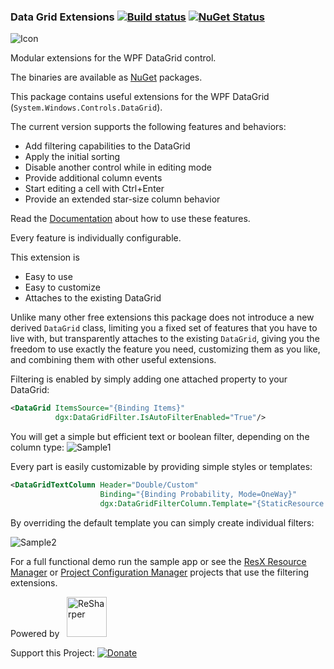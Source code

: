 ### Data Grid Extensions [![Build status](https://ci.appveyor.com/api/projects/status/flhx331adphg1kw3?svg=true)](https://ci.appveyor.com/project/tom-englert/datagridextensions) [![NuGet Status](http://img.shields.io/nuget/v/DataGridExtensions.svg?style=flat)](https://www.nuget.org/packages/DataGridExtensions/)
![Icon](Icon.png)

Modular extensions for the WPF DataGrid control.

The binaries are available as [NuGet](http://nuget.org/packages/DataGridExtensions) packages.

This package contains useful extensions for the WPF DataGrid (`System.Windows.Controls.DataGrid`).

The current version supports the following features and behaviors:

* Add filtering capabilities to the DataGrid
* Apply the initial sorting
* Disable another control while in editing mode
* Provide additional column events
* Start editing a cell with Ctrl+Enter
* Provide an extended star-size column behavior

Read the [Documentation](Documentation\README.md) about how to use these features.

Every feature is individually configurable.

This extension is 
* Easy to use
* Easy to customize
* Attaches to the existing DataGrid

Unlike many other free extensions this package does not introduce a new derived `DataGrid` class, limiting you a fixed set of features 
that you have to live with, but transparently attaches to the existing `DataGrid`, giving you the freedom to use exactly the feature you need, 
customizing them as you like, and combining them with other useful extensions.

Filtering is enabled by simply adding one attached property to your DataGrid:

```xml
<DataGrid ItemsSource="{Binding Items}" 
          dgx:DataGridFilter.IsAutoFilterEnabled="True"/>
```

You will get a simple but efficient text or boolean filter, depending on the column type:
![Sample1](Assets/Sample1.jpg)

Every part is easily customizable by providing simple styles or templates:

```xml
<DataGridTextColumn Header="Double/Custom" 
                    Binding="{Binding Probability, Mode=OneWay}" 
                    dgx:DataGridFilterColumn.Template="{StaticResource FilterWithPopup}"/>
```

By overriding the default template you can simply create individual filters:

![Sample2](Assets/Sample2.jpg)

For a full functional demo run the sample app or see the [ResX Resource Manager](https://github.com/dotnet/ResXResourceManager) 
or [Project Configuration Manager](https://github.com/tom-englert/ProjectConfigurationManager) projects that use the filtering extensions.


Powered by&nbsp;&nbsp;&nbsp;<a href="http://www.jetbrains.com/resharper/"><img src="http://www.tom-englert.de/Images/icon_ReSharper.png" alt="ReSharper" width="64" height="64" /></a> &nbsp;&nbsp;&nbsp;
<p>Support this Project: <a href="https://www.paypal.com/cgi-bin/webscr?cmd=_s-xclick&hosted_button_id=799WX673GPQM8"> <img style="border: none; margin-bottom: -6px;" title="Donate" src="https://www.paypalobjects.com/en_US/i/btn/btn_donate_SM.gif" alt="Donate" /></a></p>
